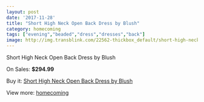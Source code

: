```yaml
---
layout: post
date: '2017-11-28'
title: "Short High Neck Open Back Dress by Blush"
category: homecoming
tags: ["evening","beaded","dress","dresses","back"]
image: http://img.transblink.com/22562-thickbox_default/short-high-neck-open-back-dress-by-blush.jpg
---
```

Short High Neck Open Back Dress by Blush

On Sales: **$294.99**
<a href="https://www.transblink.com/en/homecoming/7162-short-high-neck-open-back-dress-by-blush.html"><amp-img layout="responsive" width="600" height="600" src="//img.transblink.com/22562-thickbox_default/short-high-neck-open-back-dress-by-blush.jpg" alt="Short High Neck Open Back Dress by Blush 0" /></a>
<a href="https://www.transblink.com/en/homecoming/7162-short-high-neck-open-back-dress-by-blush.html"><amp-img layout="responsive" width="600" height="600" src="//img.transblink.com/22563-thickbox_default/short-high-neck-open-back-dress-by-blush.jpg" alt="Short High Neck Open Back Dress by Blush 1" /></a>

Buy it: [Short High Neck Open Back Dress by Blush](https://www.transblink.com/en/homecoming/7162-short-high-neck-open-back-dress-by-blush.html "Short High Neck Open Back Dress by Blush")

View more: [homecoming](https://www.transblink.com/en/57-homecoming "homecoming")